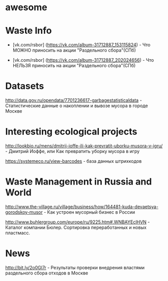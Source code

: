 # awesome

# Waste Info

* [vk.com/rsbor] (https://vk.com/album-31712887_153115824) - Что МОЖНО приносить на акции "Раздельного сбора"(СПб)

* [vk.com/rsbor] (https://vk.com/album-31712887_202024656) - Что НЕЛЬЗЯ приносить на акции "Раздельного сбора"(СПб)

# Datasets

http://data.gov.ru/opendata/7701236617-garbagestatisticaldata - Статистические данные о накоплении и вывозе мусора в городе Москве

# Interesting ecological projects

http://lookbio.ru/mens/dmitrij-ioffe-ili-kak-prevratit-uborku-musora-v-igru/ - Дмитрий Иоффе, или Как превратить уборку мусора в игру

https://systemeco.ru/view-barcodes - база данных штрихкодов

# Waste Management in Russia and World

http://www.the-village.ru/village/business/how/164481-kuda-devaetsya-gorodskoy-musor - Как устроен мусорный бизнес в России

http://www.buhlergroup.com/europe/ru/9225.htm#.WNBAYEclHVN - Каталог компании Бюлер. Сортировка переработанных и новых пластмасс.

# News
http://bit.ly/2o0Gl7r - Результаты проверки внедрения властями раздельного сбора отходов в Москве
